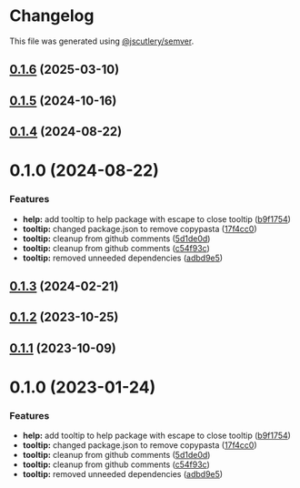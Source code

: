 # Changelog

This file was generated using [@jscutlery/semver](https://github.com/jscutlery/semver).

## [0.1.6](https://github.com/Availity/availity-react/compare/@availity/tooltip@0.1.5...@availity/tooltip@0.1.6) (2025-03-10)



## [0.1.5](https://github.com/Availity/availity-react/compare/@availity/tooltip@0.1.4...@availity/tooltip@0.1.5) (2024-10-16)



## [0.1.4](https://github.com/Availity/availity-react/compare/@availity/tooltip@0.1.3...@availity/tooltip@0.1.4) (2024-08-22)



# 0.1.0 (2024-08-22)


### Features

* **help:** add tooltip to help package with escape to close tooltip ([b9f1754](https://github.com/Availity/availity-react/commit/b9f175447a19688ac4c4a2bfd4f471652175eea4))
* **tooltip:** changed package.json to remove copypasta ([17f4cc0](https://github.com/Availity/availity-react/commit/17f4cc0712132ce1013fceb7361ac505288c8db0))
* **tooltip:** cleanup from github comments ([5d1de0d](https://github.com/Availity/availity-react/commit/5d1de0d37831cbe2f861c148f2b45d6fb844539e))
* **tooltip:** cleanup from github comments ([c54f93c](https://github.com/Availity/availity-react/commit/c54f93cf792e53ab6d84669504727ee849a7cddd))
* **tooltip:** removed unneeded dependencies ([adbd9e5](https://github.com/Availity/availity-react/commit/adbd9e54fca677bc135a3fcff06f480d0e0c541e))



## [0.1.3](https://github.com/Availity/availity-react/compare/@availity/tooltip@0.1.2...@availity/tooltip@0.1.3) (2024-02-21)



## [0.1.2](https://github.com/Availity/availity-react/compare/@availity/tooltip@0.1.1...@availity/tooltip@0.1.2) (2023-10-25)



## [0.1.1](https://github.com/Availity/availity-react/compare/@availity/tooltip@0.1.0...@availity/tooltip@0.1.1) (2023-10-09)



# 0.1.0 (2023-01-24)


### Features

* **help:** add tooltip to help package with escape to close tooltip ([b9f1754](https://github.com/Availity/availity-react/commit/b9f175447a19688ac4c4a2bfd4f471652175eea4))
* **tooltip:** changed package.json to remove copypasta ([17f4cc0](https://github.com/Availity/availity-react/commit/17f4cc0712132ce1013fceb7361ac505288c8db0))
* **tooltip:** cleanup from github comments ([5d1de0d](https://github.com/Availity/availity-react/commit/5d1de0d37831cbe2f861c148f2b45d6fb844539e))
* **tooltip:** cleanup from github comments ([c54f93c](https://github.com/Availity/availity-react/commit/c54f93cf792e53ab6d84669504727ee849a7cddd))
* **tooltip:** removed unneeded dependencies ([adbd9e5](https://github.com/Availity/availity-react/commit/adbd9e54fca677bc135a3fcff06f480d0e0c541e))
